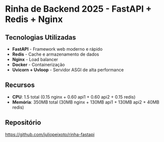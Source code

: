 # Rinha de Backend 2025 - FastAPI + Redis + Nginx

## Tecnologias Utilizadas

- **FastAPI** - Framework web moderno e rápido
- **Redis** - Cache e armazenamento de dados
- **Nginx** - Load balancer
- **Docker** - Containerização
- **Uvicorn + Uvloop** - Servidor ASGI de alta performance

## Recursos

- **CPU**: 1.5 total (0.15 nginx + 0.60 api1 + 0.60 api2 + 0.15 redis)
- **Memória**: 350MB total (30MB nginx + 130MB api1 + 130MB api2 + 40MB redis)

## Repositório

https://github.com/juliopeixoto/rinha-fastapi